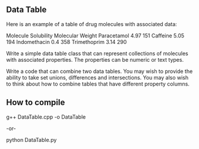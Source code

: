 
## Data Table

Here is an example of a table of drug molecules with associated data:

Molecule          Solubility              Molecular Weight
Paracetamol       4.97                    151
Caffeine          5.05                    194
Indomethacin      0.4                     358
Trimethoprim      3.14                    290

Write a simple data table class that can represent collections of molecules with associated properties. 
The properties can be numeric or text types. 

Write a code that can combine two data tables. 
You may wish to provide the ability to take set unions, differences and intersections. 
You may also wish to think about how to combine tables that have different property columns.

## How to compile

g++ DataTable.cpp -o DataTable

-or-

python DataTable.py

